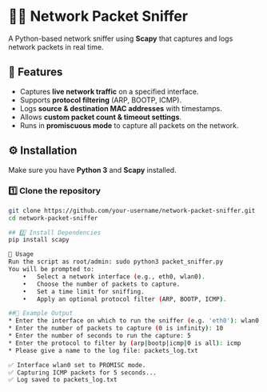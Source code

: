 # 🕵️‍♂️ Network Packet Sniffer

A Python-based network sniffer using **Scapy** that captures and logs network packets in real time.

## 🚀 Features
- Captures **live network traffic** on a specified interface.
- Supports **protocol filtering** (ARP, BOOTP, ICMP).
- Logs **source & destination MAC addresses** with timestamps.
- Allows **custom packet count & timeout settings**.
- Runs in **promiscuous mode** to capture all packets on the network.

## ⚙️ Installation
Make sure you have **Python 3** and **Scapy** installed.

### **1️⃣ Clone the repository**
```sh
git clone https://github.com/your-username/network-packet-sniffer.git
cd network-packet-sniffer

## 2️⃣ Install Dependencies
pip install scapy

🎯 Usage
Run the script as root/admin: sudo python3 packet_sniffer.py
You will be prompted to:
	•	Select a network interface (e.g., eth0, wlan0).
	•	Choose the number of packets to capture.
	•	Set a time limit for sniffing.
	•	Apply an optional protocol filter (ARP, BOOTP, ICMP).

##📜 Example Output
* Enter the interface on which to run the sniffer (e.g. 'eth0'): wlan0
* Enter the number of packets to capture (0 is infinity): 10
* Enter the number of seconds to run the capture: 5
* Enter the protocol to filter by (arp|bootp|icmp|0 is all): icmp
* Please give a name to the log file: packets_log.txt

✅ Interface wlan0 set to PROMISC mode.
✅ Capturing ICMP packets for 5 seconds...
✅ Log saved to packets_log.txt
